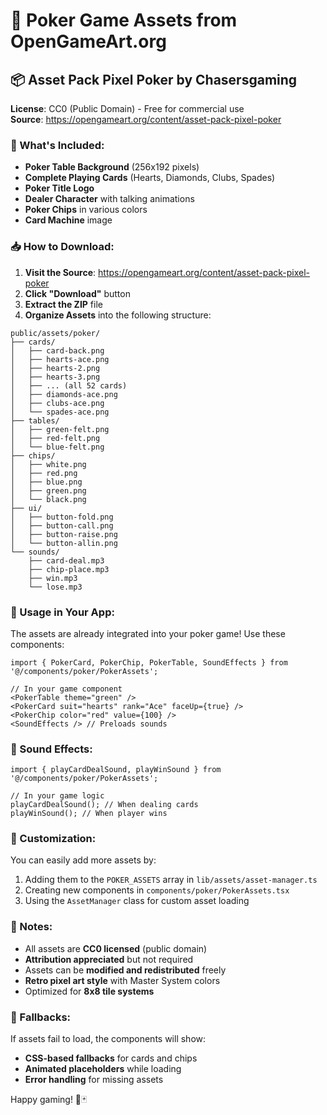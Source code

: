 # 🎨 Poker Game Assets from OpenGameArt.org

## 📦 Asset Pack Pixel Poker by Chasersgaming

**License**: CC0 (Public Domain) - Free for commercial use  
**Source**: https://opengameart.org/content/asset-pack-pixel-poker

### 🎯 What's Included:
- **Poker Table Background** (256x192 pixels)
- **Complete Playing Cards** (Hearts, Diamonds, Clubs, Spades)
- **Poker Title Logo**
- **Dealer Character** with talking animations
- **Poker Chips** in various colors
- **Card Machine** image

### 📥 How to Download:

1. **Visit the Source**: https://opengameart.org/content/asset-pack-pixel-poker
2. **Click "Download"** button
3. **Extract the ZIP** file
4. **Organize Assets** into the following structure:

```
public/assets/poker/
├── cards/
│   ├── card-back.png
│   ├── hearts-ace.png
│   ├── hearts-2.png
│   ├── hearts-3.png
│   ├── ... (all 52 cards)
│   ├── diamonds-ace.png
│   ├── clubs-ace.png
│   └── spades-ace.png
├── tables/
│   ├── green-felt.png
│   ├── red-felt.png
│   └── blue-felt.png
├── chips/
│   ├── white.png
│   ├── red.png
│   ├── blue.png
│   ├── green.png
│   └── black.png
├── ui/
│   ├── button-fold.png
│   ├── button-call.png
│   ├── button-raise.png
│   └── button-allin.png
└── sounds/
    ├── card-deal.mp3
    ├── chip-place.mp3
    ├── win.mp3
    └── lose.mp3
```

### 🚀 Usage in Your App:

The assets are already integrated into your poker game! Use these components:

```tsx
import { PokerCard, PokerChip, PokerTable, SoundEffects } from '@/components/poker/PokerAssets';

// In your game component
<PokerTable theme="green" />
<PokerCard suit="hearts" rank="Ace" faceUp={true} />
<PokerChip color="red" value={100} />
<SoundEffects /> // Preloads sounds
```

### 🎵 Sound Effects:

```tsx
import { playCardDealSound, playWinSound } from '@/components/poker/PokerAssets';

// In your game logic
playCardDealSound(); // When dealing cards
playWinSound(); // When player wins
```

### 🎨 Customization:

You can easily add more assets by:
1. Adding them to the `POKER_ASSETS` array in `lib/assets/asset-manager.ts`
2. Creating new components in `components/poker/PokerAssets.tsx`
3. Using the `AssetManager` class for custom asset loading

### 📝 Notes:

- All assets are **CC0 licensed** (public domain)
- **Attribution appreciated** but not required
- Assets can be **modified and redistributed** freely
- **Retro pixel art style** with Master System colors
- Optimized for **8x8 tile systems**

### 🔧 Fallbacks:

If assets fail to load, the components will show:
- **CSS-based fallbacks** for cards and chips
- **Animated placeholders** while loading
- **Error handling** for missing assets

Happy gaming! 🎰🃏